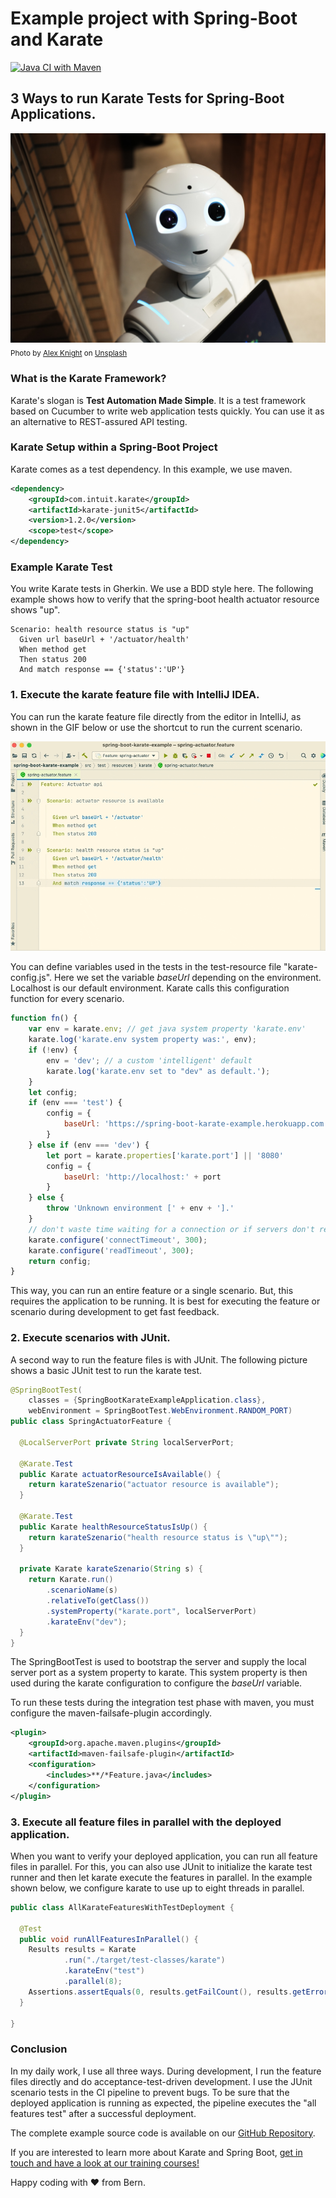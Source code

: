 # Example project with Spring-Boot and Karate

[![Java CI with Maven](https://github.com/42talents/spring-boot-karate-example/actions/workflows/maven.yml/badge.svg)](https://github.com/42talents/spring-boot-karate-example/actions/workflows/maven.yml)


## 3 Ways to run Karate Tests for Spring-Boot Applications.

![](alex-knight-2EJCSULRwC8-unsplash.jpg)
<sub>
Photo by <a href="https://unsplash.com/@agk42?utm_source=unsplash&utm_medium=referral&utm_content=creditCopyText">Alex Knight</a> on <a href="https://unsplash.com/s/photos/automation?utm_source=unsplash&utm_medium=referral&utm_content=creditCopyText">Unsplash</a>
</sub>

### What is the Karate Framework?
Karate's slogan is **Test Automation Made Simple**. It is a test framework based on Cucumber to write web application tests quickly. You can use it as an alternative to REST-assured API testing.

### Karate Setup within a Spring-Boot Project
Karate comes as a test dependency. In this example, we use maven.
```xml
<dependency>
    <groupId>com.intuit.karate</groupId>
    <artifactId>karate-junit5</artifactId>
    <version>1.2.0</version>
    <scope>test</scope>
</dependency>
```

### Example Karate Test
You write Karate tests in Gherkin. We use a BDD style here. The following example shows how to verify that the spring-boot health actuator resource shows "up".
```gherkin
Scenario: health resource status is "up"
  Given url baseUrl + '/actuator/health'
  When method get
  Then status 200
  And match response == {'status':'UP'}
```


### 1. Execute the karate feature file with IntelliJ IDEA.

You can run the karate feature file directly from the editor in IntelliJ, as shown in the GIF below or use the shortcut to run the current scenario.

![Execute Karate Feature From Editor](run_karate_feature_1.gif)

You can define variables used in the tests in the test-resource file "karate-config.js". Here we set the variable *baseUrl* depending on the environment. Localhost is our default environment. Karate calls this configuration function for every scenario.

```javascript
function fn() {
    var env = karate.env; // get java system property 'karate.env'
    karate.log('karate.env system property was:', env);
    if (!env) {
        env = 'dev'; // a custom 'intelligent' default
        karate.log('karate.env set to "dev" as default.');
    }
    let config;
    if (env === 'test') {
        config = {
            baseUrl: 'https://spring-boot-karate-example.herokuapp.com'
        }
    } else if (env === 'dev') {
        let port = karate.properties['karate.port'] || '8080'
        config = {
            baseUrl: 'http://localhost:' + port
        }
    } else {
        throw 'Unknown environment [' + env + '].'
    }
    // don't waste time waiting for a connection or if servers don't respond within 0,3 seconds
    karate.configure('connectTimeout', 300);
    karate.configure('readTimeout', 300);
    return config;
}
```

This way, you can run an entire feature or a single scenario. But, this requires the application to be running. It is best for executing the feature or scenario during development to get fast feedback.


### 2. Execute scenarios with JUnit.

A second way to run the feature files is with JUnit. The following picture shows a basic JUnit test to run the karate test.

```java
@SpringBootTest(
    classes = {SpringBootKarateExampleApplication.class},
    webEnvironment = SpringBootTest.WebEnvironment.RANDOM_PORT)
public class SpringActuatorFeature {

  @LocalServerPort private String localServerPort;

  @Karate.Test
  public Karate actuatorResourceIsAvailable() {
    return karateSzenario("actuator resource is available");
  }

  @Karate.Test
  public Karate healthResourceStatusIsUp() {
    return karateSzenario("health resource status is \"up\"");
  }

  private Karate karateSzenario(String s) {
    return Karate.run()
        .scenarioName(s)
        .relativeTo(getClass())
        .systemProperty("karate.port", localServerPort)
        .karateEnv("dev");
  }
}
```

The SpringBootTest is used to bootstrap the server and supply the local server port as a system property to karate. This system property is then used during the karate configuration to configure the *baseUrl* variable.

To run these tests during the integration test phase with maven, you must configure the maven-failsafe-plugin accordingly.

```xml
<plugin>
    <groupId>org.apache.maven.plugins</groupId>
    <artifactId>maven-failsafe-plugin</artifactId>
    <configuration>
        <includes>**/*Feature.java</includes>
    </configuration>
</plugin>
```


### 3. Execute all feature files in parallel with the deployed application.

When you want to verify your deployed application, you can run all feature files in parallel.
For this, you can also use JUnit to initialize the karate test runner and then let karate execute the features in parallel.
In the example shown below, we configure karate to use up to eight threads in parallel.
```java
public class AllKarateFeaturesWithTestDeployment {

  @Test
  public void runAllFeaturesInParallel() {
    Results results = Karate
            .run("./target/test-classes/karate")
            .karateEnv("test")
            .parallel(8);
    Assertions.assertEquals(0, results.getFailCount(), results.getErrorMessages());
  }
  
}
```

### Conclusion

In my daily work, I use all three ways.
During development, I run the feature files directly and do acceptance-test-driven development.
I use the JUnit scenario tests in the CI pipeline to prevent bugs.
To be sure that the deployed application is running as expected, the pipeline executes the "all features test" after a successful deployment.

The complete example source code is available on our [GitHub Repository](https://github.com/42talents/blog-3-ways-to-run-karate-tests-for-spring-boot-applications).

If you are interested to learn more about Karate and Spring Boot, [get in touch and have a look at our training courses!](https://42talents.com/en/training/in-house)

Happy coding with ❤️ from Bern.
